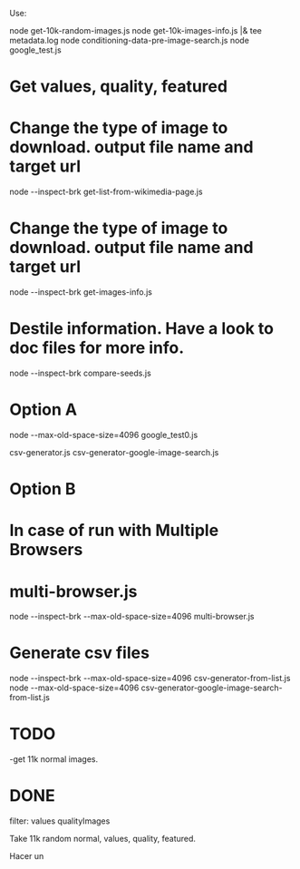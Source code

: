 Use:

node get-10k-random-images.js
node get-10k-images-info.js |& tee metadata.log
node conditioning-data-pre-image-search.js
node google_test.js

# Get values, quality, featured

# Change the type of image to download. output file name and target url
node --inspect-brk get-list-from-wikimedia-page.js
# Change the type of image to download. output file name and target url
node --inspect-brk get-images-info.js
# Destile information. Have a look to doc files for more info.
node --inspect-brk compare-seeds.js

# Option A
node --max-old-space-size=4096 google_test0.js

csv-generator.js
csv-generator-google-image-search.js


# Option B
# In case of run with Multiple Browsers
# multi-browser.js
node --inspect-brk  --max-old-space-size=4096 multi-browser.js

# Generate csv files
node --inspect-brk --max-old-space-size=4096 csv-generator-from-list.js
node --max-old-space-size=4096 csv-generator-google-image-search-from-list.js

# TODO

-get 11k normal images.

# DONE
filter:
  values
  qualityImages

Take 11k random normal, values, quality, featured.

Hacer un
